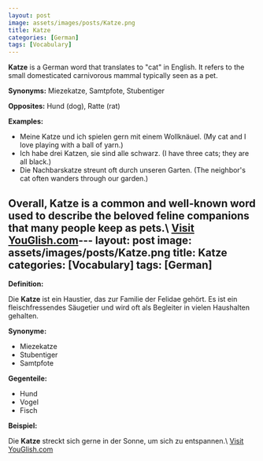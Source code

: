 ```yaml
---
layout: post
image: assets/images/posts/Katze.png
title: Katze
categories: [German]
tags: [Vocabulary]
---
```


**Katze** is a German word that translates to "cat" in English. It refers to the small domesticated carnivorous mammal typically seen as a pet.

**Synonyms:** Miezekatze, Samtpfote, Stubentiger

**Opposites:** Hund (dog), Ratte (rat)

**Examples:**
- Meine Katze und ich spielen gern mit einem Wollknäuel. (My cat and I love playing with a ball of yarn.)
- Ich habe drei Katzen, sie sind alle schwarz. (I have three cats; they are all black.)
- Die Nachbarskatze streunt oft durch unseren Garten. (The neighbor's cat often wanders through our garden.)

Overall, **Katze** is a common and well-known word used to describe the beloved feline companions that many people keep as pets.\ <a id="yg-widget-0" class="youglish-widget" data-query="Katze" data-lang="german" data-components="8412" data-auto-start="0" data-bkg-color="theme_light" data-title="How%20to%20pronounce%20Katze%20in%20German"  rel="nofollow" href="https://youglish.com">Visit YouGlish.com</a><script async src="https://youglish.com/public/emb/widget.js" charset="utf-8"></script>---
layout: post
image: assets/images/posts/Katze.png
title: Katze
categories: [Vocabulary]
tags: [German]
---

**Definition:**

Die **Katze** ist ein Haustier, das zur Familie der Felidae gehört. Es ist ein fleischfressendes Säugetier und wird oft als Begleiter in vielen Haushalten gehalten. 

**Synonyme:**

- Miezekatze
- Stubentiger
- Samtpfote

**Gegenteile:**

- Hund
- Vogel
- Fisch

**Beispiel:**

Die **Katze** streckt sich gerne in der Sonne, um sich zu entspannen.\ <a id="yg-widget-0" class="youglish-widget" data-query="Katze" data-lang="german" data-components="8412" data-auto-start="0" data-bkg-color="theme_light" data-title="How%20to%20pronounce%20Katze%20in%20German"  rel="nofollow" href="https://youglish.com">Visit YouGlish.com</a><script async src="https://youglish.com/public/emb/widget.js" charset="utf-8"></script>